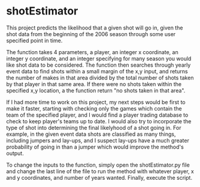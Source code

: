 shotEstimator
=============

This project predicts the likelihood that a given shot will go in, given the shot data from the beginning of the 2006 season through some user specified point in time.

The function takes 4 parameters, a player, an integer x coordinate, an integer y coordinate, and an integer specifying for many season you would like shot data to be considered. The function then searches through yearly event data to find shots within a small margin of the x,y input, and returns the number of makes in that area divided by the total number of shots taken by that player in that same area. If there were no shots taken within the specified x,y location, a the function return "no shots taken in that area".

If I had more time to work on this project, my next steps would be first to make it faster, starting with checking only the games which contain the team of the specified player, and I would find a player trading database to check to keep player's teams up to date. I would also try to incorporate the type of shot into determining the final likelyhood of a shot going in. For example, in the given event data shots are classified as many things, including jumpers and lay-ups, and I suspect lay-ups have a much greater probability of going in than a jumper which would improve the method's output.

To change the inputs to the function, simply open the shotEstimator.py file and change the last line of the file to run the method with whatever player, x and y coordinates, and number of years wanted. Finally, execute the script.
